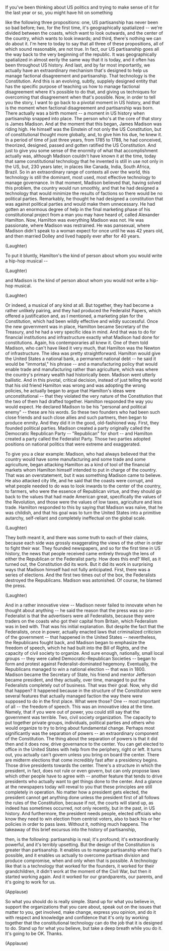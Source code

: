 
If you&#39;ve been thinking about US politics
and trying to make sense of it
for the last year or so,
you might have hit on something

like the following three propositions:
one, US partisanship
has never been so bad before;
two,
for the first time,
it&#39;s geographically spatialized --
we&#39;re divided between the coasts,
which want to look outwards,
and the center of the country,
which wants to look inwards;
and third,
there&#39;s nothing we can do about it.
I&#39;m here to today to say
that all three of these propositions,
all of which sound reasonable,
are not true.
In fact,
our US partisanship goes all the way back
to the very beginning of the republic.
It was geographically spatialized
in almost eerily the same way
that it is today,
and it often has been
throughout US history.
And last,
and by far most importantly,
we actually have
an extraordinary mechanism
that&#39;s designed to help us manage
factional disagreement and partisanship.
That technology is the Constitution.
And this is an evolving, subtly,
supplely designed entity
that has the specific purpose
of teaching us how to manage
factional disagreement
where it&#39;s possible to do that,
and giving us techniques
for overcoming that disagreement
when that&#39;s possible.
Now, in order to tell you the story,
I want to go back
to a pivotal moment in US history,
and that is the moment
when factional disagreement
and partisanship was born.
There actually was a birth moment --
a moment in US history
when partisanship snapped into place.
The person who&#39;s at the core
of that story is James Madison.
And at the moment that this began,
James Madison was riding high.
He himself was the Einstein
of not only the US Constitution,
but of constitutional thought
more globally,
and, to give him his due,
he knew it.
In a period of time of just three years,
from 1785 to 1788,
he had conceived, theorized,
designed, passed and gotten ratified
the US Constitution.
And just to give you
some sense of the enormity
of what that accomplishment actually was,
although Madison
couldn&#39;t have known it at the time,
today that same constitutional technology
that he invented is still in use
not only in the US,
but, 230 years later,
in places like Canada,
India,
South Africa,
Brazil.
So in an extraordinary range
of contexts all over the world,
this technology is still the dominant,
most used, most effective technology
to manage governance.
In that moment,
Madison believed that,
having solved this problem,
the country would run smoothly,
and that he had designed a technology
that would minimize
the results of factions
so there would be no political parties.
Remarkably, he thought
he had designed a constitution
that was against political parties
and would make them unnecessary.
He had gotten an enormous degree of help
in the final marketing phase
of his constitutional project
from a man you may have heard of,
called Alexander Hamilton.
Now, Hamilton was everything
Madison was not.
He was passionate,
where Madison was restrained.
He was pansexual,
where Madison didn&#39;t speak
to a woman expect for once
until he was 42 years old,
and then married Dolley
and lived happily ever after for 40 years.

(Laughter)

To put it bluntly,
Hamilton&#39;s the kind of person
about whom you would write
a hip-hop musical --

(Laughter)

and Madison is the kind of person
about whom you would not write
a hip-hop musical.

(Laughter)

Or indeed, a musical of any kind at all.
But together,
they had become a rather unlikely pairing,
and they had produced
the Federalist Papers,
which offered a justification
and, as I mentioned,
a marketing plan for the Constitution,
which had been wildly effective
and wildly successful.
Once the new government was in place,
Hamilton became Secretary of the Treasury,
and he had a very specific idea in mind.
And that was
to do for financial institutions
and infrastructure
exactly what Madison had done
for constitutions.
Again, his contemporaries all knew it.
One of them told Madison,
who can&#39;t have liked it very much,
that Hamilton was the Newton
of infrastructure.
The idea was pretty straightforward.
Hamilton would give
the United States a national bank,
a permanent national debt --
he said it would be
&quot;immortal,&quot; his phrase --
and a manufacturing policy
that would enable trade and manufacturing
rather than agriculture,
which was where the country&#39;s primary
wealth had historically been.
Madison went utterly ballistic.
And in this pivotal, critical decision,
instead of just telling the world
that his old friend Hamilton was wrong
and was adopting the wrong policies,
he actually began to argue
that Hamilton&#39;s ideas
were unconstitutional --
that they violated the very nature
of the Constitution
that the two of them had drafted together.
Hamilton responded
the way you would expect.
He declared Madison to be
his &quot;personal and political enemy&quot; --
these are his words.
So these two founders who had been
such close friends and such close allies
and such partners,
then began to produce enmity.
And they did it in the good,
old-fashioned way.
First, they founded political parties.
Madison created a party originally called
the Democratic Republican Party --
&quot;Republican&quot; for short --
and Hamilton created a party
called the Federalist Party.
Those two parties adopted
positions on national politics
that were extreme and exaggerated.

To give you a clear example:
Madison, who had always believed
that the country would have
some manufacturing and some trade
and some agriculture,
began attacking Hamilton
as a kind of tool of the financial markets
whom Hamilton himself intended
to put in charge of the country.
That was an overstatement,
but it was something
Madison came to believe.
He also attacked city life,
and he said that the coasts were corrupt,
and what people needed to do
was to look inwards
to the center of the country,
to farmers, who were the essence
of Republican virtue,
and they should go back to the values
that had made American great,
specifically the values of the Revolution,
and those were the values of low taxes,
agriculture
and less trade.
Hamilton responded to this
by saying that Madison was naïve,
that he was childish,
and that his goal was
to turn the United States
into a primitive autarchy,
self-reliant and completely ineffectual
on the global scale.

(Laughter)

They both meant it,
and there was some truth
to each of their claims,
because each side was grossly exaggerating
the views of the other
in order to fight their war.
They founded newspapers,
and so for the first time in US history,
the news that people received
came entirely through the lens
of either the Republican
or the Federalist party.
How does this end?
Well, as it turned out,
the Constitution did its work.
But it did its work in surprising ways
that Madison himself
had not fully anticipated.
First, there was a series of elections.
And the first two times out of the box,
the Federalists destroyed the Republicans.
Madison was astonished.
Of course, he blamed the press.

(Laughter)

And in a rather innovative view --
Madison never failed to innovate
when he thought about anything --
he said the reason
that the press was so pro-Federalist
is that the advertisers
were all Federalists,
because they were traders on the coasts
who got their capital from Britain,
which Federalism was in bed with.
That was his initial explanation.
But despite the fact that the Federalists,
once in power,
actually enacted laws that criminalized
criticism of the government --
that happened in the United States --
nevertheless,
the Republicans fought back,
and Madison began to emphasize
the freedom of speech,
which he had built
into the Bill of Rights,
and the capacity of civil society
to organize.
And sure enough, nationally,
small local groups -- they were called
Democratic-Republican Societies --
began to form and protest
against Federalist-dominated hegemony.
Eventually, the Republicans managed
to win a national election --
that was in 1800.
Madison became the Secretary of State,
his friend and mentor Jefferson
became president,
and they actually, over time,
managed to put the Federalists
completely out of business.
That was their goal.
Now, why did that happen?
It happened because in the structure
of the Constitution
were several features
that actually managed faction
the way there were supposed to do
in the first place.
What were those?
One -- most important of all --
the freedom of speech.
This was an innovative idea at the time.
Namely, that if you were out of power,
you could still say
that the government was terrible.
Two,
civil society organization.
The capacity to put together
private groups, individuals,
political parties and others
who would organize to try to bring
about fundamental change.
Perhaps most significantly
was the separation of powers --
an extraordinary component
of the Constitution.
The thing about the separation of powers
is that it did then and it does now,
drive governance to the center.
You can get elected to office
in the United States
with help from the periphery,
right or left.
It turns out,
you actually can&#39;t govern
unless you bring on board the center.
There are midterm elections
that come incredibly fast
after a presidency begins.
Those drive presidents towards the center.
There&#39;s a structure in which
the president, in fact, does not rule
or even govern,
but can only propose laws
which other people have to agree with --
another feature that tends
to drive presidents
who actually want to get things done
to the center.
And a glance at the newspapers today
will reveal to you
that these principles are still
completely in operation.
No matter how a president gets elected,
the president cannot get anything done
unless the president first of all
follows the rules of the Constitution,
because if not,
the courts will stand up,
as indeed has sometimes occurred,
not only recently,
but in the past, in US history.
And furthermore,
the president needs people,
elected officials who know
they need to win election
from centrist voters,
also to back his or her policies
in order to pass laws.
Without it, nothing much happens.
The takeaway of this brief excursus
into the history of partisanship,

then, is the following:
partisanship is real;
it&#39;s profound;
it&#39;s extraordinarily powerful,
and it&#39;s terribly upsetting.
But the design of the Constitution
is greater than partisanship.
It enables us to manage partisanship
when that&#39;s possible,
and it enables us actually
to overcome partisan division
and produce compromise,
when and only when that is possible.
A technology like that
is a technology that worked
for the founders,
it worked for their grandchildren,
it didn&#39;t work at the moment
of the Civil War,
but then it started working again.
And it worked for our grandparents,
our parents,
and it&#39;s going to work for us.

(Applause)

So what you should do is really simple.
Stand up for what you believe in,
support the organizations
that you care about,
speak out on the issues
that matter to you,
get involved,
make change,
express you opinion,
and do it with respect
and knowledge and confidence
that it&#39;s only by working together
that the constitutional technology
can do the job that it is designed to do.
Stand up for what you believe,
but take a deep breath while you do it.
It&#39;s going to be OK.
Thanks.

(Applause)

